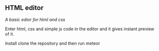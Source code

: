 ## HTML editor

*A basic edior for html and css*

Enter html, css and simple js code in the editor and it gives instant preview 
of it.

Install
clone the repository and then 
run meteor 
